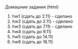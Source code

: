 Домашние задания (html)

1. hw1 (сдать до 2.11) - сделано
2. hw2 (сдать до 2.11) - сделано
3. hw3 (сдать до 7.11) - сделано
4. hw4 (сдать до 9.11) 
5. hw5 (сдать до 14.11) 
6. hw6 (сдать до 16.11) 
